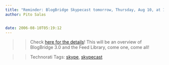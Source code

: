 ```yaml
---
title: "Reminder: BlogBridge Skypecast tomorrow, Thursday, Aug 10, at 10:00am"
author: Pito Salas


date: 2006-08-10T05:19:12
---
```



>>

>> Check [here for the
details](<http://www.blogbridge.com/archives/2006/08/skypecast_remin_2.php>)!
This will be an overview of BlogBridge 3.0 and the Feed Library, come one,
come all!

>>

>> Technorati Tags: [skype](<http://www.technorati.com/tag/skype>),
[skypecast](<http://www.technorati.com/tag/skypecast>)


